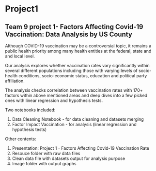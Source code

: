 # Project1
## Team 9 project 1- Factors Affecting Covid-19 Vaccination: Data Analysis by US County

Although COVID-19 vaccination may be a controversial topic, it remains a public health priority among many health entities at the federal, state and and local level.

Our analysis explores whether vaccination rates vary significantly within several different populations including those with varying levels of socio-health conditions, socio-economic status, education and political party affiliation. 

The analysis checks correlation between vaccination rates with 170+ factors within above mentioned areas and deep dives into a few picked ones with linear regression and hypothesis tests.

Two notebooks included:
1) Data Cleaning Notebook - for data cleaning and datasets merging
2) Factor Impact Vaccination - for analysis (linear regression and hypothesis tests)

Other contents:
1) Presentation: Project 1 - Factors Affecting Covid-19 Vaccination Rate
2) Resouce folder with raw data files
3) Clean data file with datasets output for analysis purpose
4) Image folder with output graphs
